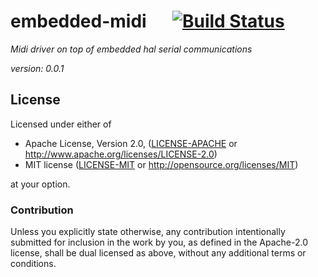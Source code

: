 # embedded-midi &emsp; [![Build Status](https://travis-ci.org/mendelt/embedded-midi.svg?branch=master)](https://travis-ci.org/mendelt/embedded-midi)

*Midi driver on top of embedded hal serial communications*


*version: 0.0.1*
## License

Licensed under either of

 * Apache License, Version 2.0, ([LICENSE-APACHE](LICENSE-APACHE) or http://www.apache.org/licenses/LICENSE-2.0)
 * MIT license ([LICENSE-MIT](LICENSE-MIT) or http://opensource.org/licenses/MIT)

at your option.

### Contribution

Unless you explicitly state otherwise, any contribution intentionally submitted
for inclusion in the work by you, as defined in the Apache-2.0 license, shall be dual licensed as above, without any
additional terms or conditions.
